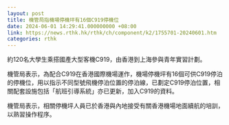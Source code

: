 ```yaml
---
layout: post
title: 機管局指機場停機坪有16個C919停機位
date: 2024-06-01 14:29:41.000000000 +08:00
link: https://news.rthk.hk/rthk/ch/component/k2/1755701-20240601.htm
categories: rthk
---
```


約120名大學生乘搭國產大型客機C919，由香港到上海參與青年實習計劃。

機管局表示，為配合C919在香港國際機場運作，機場停機坪有16個可供C919停泊的停機位，用以指示不同型號飛機停泊位置的停泊線，已劃定C919停泊位置，相關配套設施包括「航班引導系統」亦已更新，加入C919的資料。

機管局表示，相關停機坪人員已於香港與內地接受有關香港機場地面續航的培訓，以熟習操作程序。
